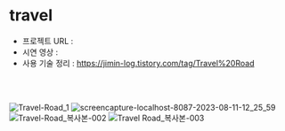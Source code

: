 
# travel

- 프로젝트 URL :
- 시연 영상 : 
- 사용 기술 정리 : https://jimin-log.tistory.com/tag/Travel%20Road
<br />
<br />

![Travel-Road_1](https://github.com/min-log/travel/assets/98336473/4a526e6c-1f59-4e00-9931-2d5c6cc11deb)
![screencapture-localhost-8087-2023-08-11-12_25_59](https://github.com/min-log/travel/assets/98336473/20871294-850b-407e-840d-161cd2e154e5)
![Travel-Road_복사본-002](https://github.com/min-log/travel/assets/98336473/8a8dce3b-5b34-41f8-999c-2e48e0e2e597)
![Travel Road_복사본-003](https://github.com/min-log/travel/assets/98336473/7b13c740-b09c-449c-bd8f-6ef70121940c)
